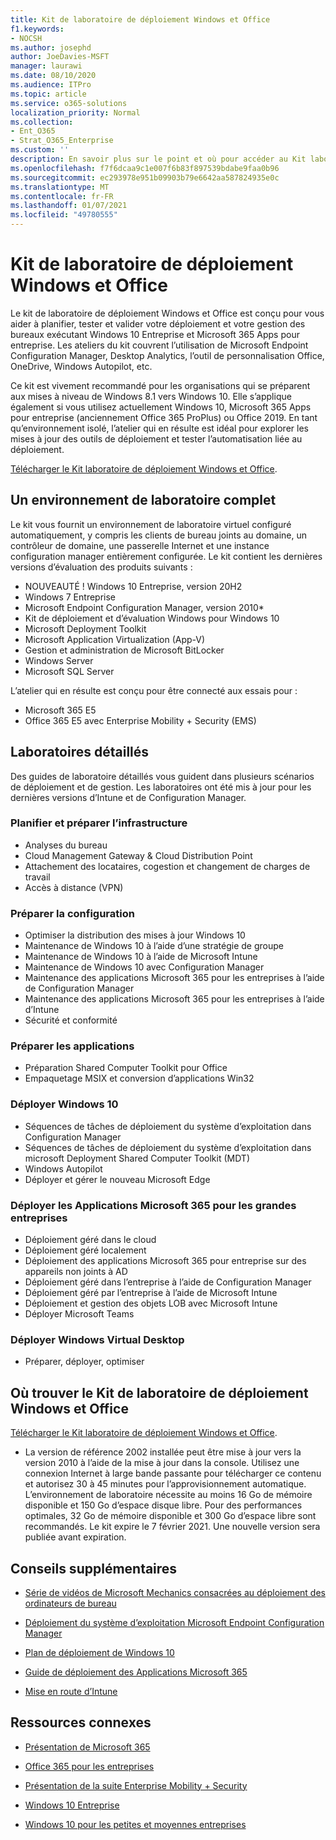 ```yaml
---
title: Kit de laboratoire de déploiement Windows et Office
f1.keywords:
- NOCSH
ms.author: josephd
author: JoeDavies-MSFT
manager: laurawi
ms.date: 08/10/2020
ms.audience: ITPro
ms.topic: article
ms.service: o365-solutions
localization_priority: Normal
ms.collection:
- Ent_O365
- Strat_O365_Enterprise
ms.custom: ''
description: En savoir plus sur le point et où pour accéder au Kit laboratoire de déploiement Windows et Office.
ms.openlocfilehash: f7f6dcaa9c1e007f6b83f897539bdabe9faa0b96
ms.sourcegitcommit: ec293978e951b09903b79e6642aa587824935e0c
ms.translationtype: MT
ms.contentlocale: fr-FR
ms.lasthandoff: 01/07/2021
ms.locfileid: "49780555"
---
```

# <a name="windows-and-office-deployment-lab-kit"></a>Kit de laboratoire de déploiement Windows et Office

Le kit de laboratoire de déploiement Windows et Office est conçu pour vous aider à planifier, tester et valider votre déploiement et votre gestion des bureaux exécutant Windows 10 Entreprise et Microsoft 365 Apps pour entreprise. Les ateliers du kit couvrent l’utilisation de Microsoft Endpoint Configuration Manager, Desktop Analytics, l’outil de personnalisation Office, OneDrive, Windows Autopilot, etc.

Ce kit est vivement recommandé pour les organisations qui se préparent aux mises à niveau de Windows 8.1 vers Windows 10. Elle s’applique également si vous utilisez actuellement Windows 10, Microsoft 365 Apps pour entreprise (anciennement Office 365 ProPlus) ou Office 2019. En tant qu’environnement isolé, l’atelier qui en résulte est idéal pour explorer les mises à jour des outils de déploiement et tester l’automatisation liée au déploiement.

[Télécharger le Kit laboratoire de déploiement Windows et Office](https://www.microsoft.com/evalcenter/evaluate-lab-kit).

## <a name="a-complete-lab-environment"></a>Un environnement de laboratoire complet

Le kit vous fournit un environnement de laboratoire virtuel configuré automatiquement, y compris les clients de bureau joints au domaine, un contrôleur de domaine, une passerelle Internet et une instance configuration manager entièrement configurée. Le kit contient les dernières versions d’évaluation des produits suivants :

  - NOUVEAUTÉ ! Windows 10 Entreprise, version 20H2
  - Windows 7 Entreprise
  - Microsoft Endpoint Configuration Manager, version 2010*
  - Kit de déploiement et d’évaluation Windows pour Windows 10
  - Microsoft Deployment Toolkit
  - Microsoft Application Virtualization (App-V)
  - Gestion et administration de Microsoft BitLocker 
  - Windows Server 
  - Microsoft SQL Server 

L’atelier qui en résulte est conçu pour être connecté aux essais pour : 

  - Microsoft 365 E5
  - Office 365 E5 avec Enterprise Mobility + Security (EMS)

## <a name="step-by-step-labs"></a>Laboratoires détaillés

Des guides de laboratoire détaillés vous guident dans plusieurs scénarios de déploiement et de gestion. Les laboratoires ont été mis à jour pour les dernières versions d’Intune et de Configuration Manager. 

### <a name="plan-and-prepare-infrastructure"></a>Planifier et préparer l’infrastructure 
- Analyses du bureau 
- Cloud Management Gateway & Cloud Distribution Point 
- Attachement des locataires, cogestion et changement de charges de travail 
- Accès à distance (VPN) 

### <a name="prepare-configuration"></a>Préparer la configuration   

- Optimiser la distribution des mises à jour Windows 10   
- Maintenance de Windows 10 à l’aide d’une stratégie de groupe
- Maintenance de Windows 10 à l’aide de Microsoft Intune   
- Maintenance de Windows 10 avec Configuration Manager   
- Maintenance des applications Microsoft 365 pour les entreprises à l’aide de Configuration Manager   
- Maintenance des applications Microsoft 365 pour les entreprises à l’aide d’Intune  
- Sécurité et conformité   

### <a name="prepare-applications"></a>Préparer les applications    

- Préparation Shared Computer Toolkit pour Office  
- Empaquetage MSIX et conversion d’applications Win32   

### <a name="deploy-windows-10"></a>Déployer Windows 10   

- Séquences de tâches de déploiement du système d’exploitation dans Configuration Manager
- Séquences de tâches de déploiement du système d’exploitation dans microsoft Deployment Shared Computer Toolkit (MDT)
- Windows Autopilot
- Déployer et gérer le nouveau Microsoft Edge  

### <a name="deploy-microsoft-365-apps-for-enterprise"></a>Déployer les Applications Microsoft 365 pour les grandes entreprises    

- Déploiement géré dans le cloud  
- Déploiement géré localement    
- Déploiement des applications Microsoft 365 pour entreprise sur des appareils non joints à AD 
- Déploiement géré dans l’entreprise à l’aide de Configuration Manager
- Déploiement géré par l’entreprise à l’aide de Microsoft Intune  
- Déploiement et gestion des objets LOB avec Microsoft Intune
- Déployer Microsoft Teams

### <a name="deploy-windows-virtual-desktop"></a>Déployer Windows Virtual Desktop  

- Préparer, déployer, optimiser
 
## <a name="where-to-find-the-windows-and-office-deployment-lab-kit"></a>Où trouver le Kit de laboratoire de déploiement Windows et Office

[Télécharger le Kit laboratoire de déploiement Windows et Office](https://www.microsoft.com/evalcenter/evaluate-lab-kit).

* La version de référence 2002 installée peut être mise à jour vers la version 2010 à l’aide de la mise à jour dans la console. Utilisez une connexion Internet à large bande passante pour télécharger ce contenu et autorisez 30 à 45 minutes pour l’approvisionnement automatique. L’environnement de laboratoire nécessite au moins 16 Go de mémoire disponible et 150 Go d’espace disque libre. Pour des performances optimales, 32 Go de mémoire disponible et 300 Go d’espace libre sont recommandés. Le kit expire le 7 février 2021. Une nouvelle version sera publiée avant expiration.

## <a name="additional-guidance"></a>Conseils supplémentaires

  - [Série de vidéos de Microsoft Mechanics consacrées au déploiement des ordinateurs de bureau](https://www.aka.ms/watchhowtoshift)

  - [Déploiement du système d’exploitation Microsoft Endpoint Configuration Manager](https://docs.microsoft.com/mem/configmgr/osd/understand/introduction-to-operating-system-deployment)

  - [Plan de déploiement de Windows 10](https://docs.microsoft.com/windows/deployment/planning/index)

  - [Guide de déploiement des Applications Microsoft 365](https://docs.microsoft.com/deployoffice/deployment-guide-microsoft-365-apps)

  - [Mise en route d’Intune](https://docs.microsoft.com/intune/get-started-evaluation)

## <a name="related-resources"></a>Ressources connexes

  - [Présentation de Microsoft 365](https://www.microsoft.com/microsoft-365/default.aspx)

  - [Office 365 pour les entreprises](https://products.office.com/business/office)

  - [Présentation de la suite Enterprise Mobility + Security](https://www.microsoft.com/cloud-platform/enterprise-mobility-security)

  - [Windows 10 Entreprise](https://www.microsoft.com/WindowsForBusiness/windows-for-enterprise)

  - [Windows 10 pour les petites et moyennes entreprises](https://www.microsoft.com/WindowsForBusiness/windows-for-small-business)
